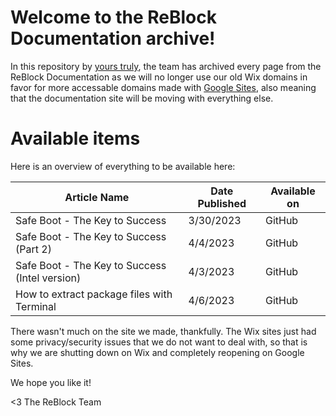 #   Welcome to the ReBlock Documentation archive!

In this repository by [yours truly](https://github.com/yourworstnightmare1), the team has archived every page from the ReBlock Documentation as we will no longer use our old Wix domains in favor for more accessable domains made with [Google Sites](https://www.sites.google.com/view/reblock), also meaning that the documentation site will be moving with everything else.

# Available items

Here is an overview of everything to be available here:

| Article Name | Date Published | Available on |
| --- | --- | --- |
| Safe Boot - The Key to Success | 3/30/2023 | GitHub |
| Safe Boot - The Key to Success (Part 2) | 4/4/2023 | GitHub |
| Safe Boot - The Key to Success (Intel version) | 4/3/2023 | GitHub |
| How to extract package files with Terminal | 4/6/2023 | GitHub |

There wasn't much on the site we made, thankfully. The Wix sites just had some privacy/security issues that we do not want to deal with, so that is why we are shutting down on Wix and completely reopening on Google Sites.

We hope you like it!

<3
The ReBlock Team
